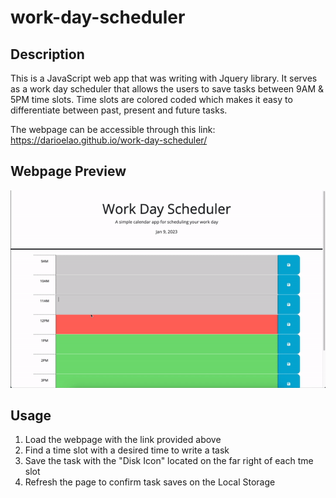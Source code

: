 # work-day-scheduler

## Description
This is a JavaScript web app that was writing with Jquery library. It serves as a work day scheduler that allows the users to save tasks between 9AM & 5PM time slots. Time slots are colored coded which makes it easy to differentiate between past, present and future tasks. 

The webpage can be accessible through this link: 
https://darioelao.github.io/work-day-scheduler/

## Webpage Preview
![The webpage includes a title, date & colored coded time slots](./assets/work-day-scheduler.gif)

## Usage
1. Load the webpage with the link provided above
2. Find a time slot with a desired time to write a task
3. Save the task with the "Disk Icon" located on the far right of each tme slot
4. Refresh the page to confirm task saves on the Local Storage